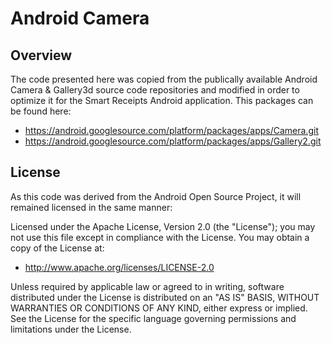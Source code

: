 Android Camera
==============

Overview
--------------

The code presented here was copied from the publically available Android Camera & Gallery3d source code repositories and modified in order to optimize it for the Smart Receipts Android application. This packages can be found here:

- https://android.googlesource.com/platform/packages/apps/Camera.git
- https://android.googlesource.com/platform/packages/apps/Gallery2.git

License
--------------
As this code was derived from the Android Open Source Project, it will remained licensed in the same manner:

Licensed under the Apache License, Version 2.0 (the "License"); you may not use this file except in compliance with the License. You may obtain a copy of the License at:

- http://www.apache.org/licenses/LICENSE-2.0

Unless required by applicable law or agreed to in writing, software distributed under the License is distributed on an "AS IS" BASIS, WITHOUT WARRANTIES OR CONDITIONS OF ANY KIND, either express or implied. See the License for the specific language governing permissions and limitations under the License.
